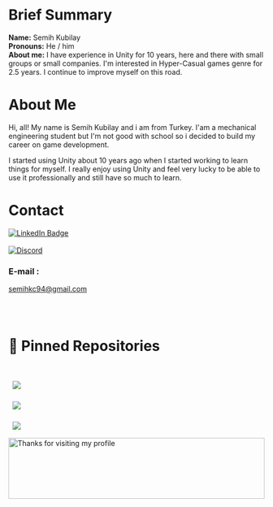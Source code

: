 # Brief Summary

**Name:** Semih Kubilay <br>
**Pronouns:** He / him <br>
**About me:** I have experience in Unity for 10 years, here and there with small groups or small companies. I'm interested in Hyper-Casual games genre for 2.5 years. I continue to improve myself on this road.

# About Me 
Hi, all!
My name is Semih Kubilay and i am from Turkey. I'am a mechanical engineering student but I'm not good with school so i decided to build my career on game development.

 I started using Unity about 10 years ago when I started working to learn things for myself. I really enjoy using Unity and feel very lucky to be able to use it professionally and still have so much to learn.

# Contact

[![LinkedIn Badge](https://img.shields.io/badge/LinkedIn-Profile-informational?style=flat&logo=linkedin&logoColor=white&color=0D76A8)](https://www.linkedin.com/in/semih-kubilay-çetin-2071851a5/)<br>
<br>
[![Discord](https://img.shields.io/discord/846407381919203369?label=Unity%20Kingdom&style=for-the-badge)](https://discord.gg//uaGvH6Jm3h)<br>
### E-mail : 
semihkc94@gmail.com

<br>
<br>

# 📌 Pinned Repositories
<br>
<a href="https://github.com/SemihKC94/Full-Mecanim-Ragdoll-System">
  <img align="center" style="margin:1rem 0.5rem" src="https://github-readme-stats.vercel.app/api/pin/?username=SemihKC94&repo=Full-Mecanim-Ragdoll-System&title_color=ffffff&text_color=c9cacc&icon_color=4AB197&bg_color=1A2B34" />
</a>

<br>

<a href="https://github.com/SemihKC94/Basic-Car-System">
  <img align="center" style="margin:0.5rem" src="https://github-readme-stats.vercel.app/api/pin/?username=SemihKC94&repo=Basic-Car-System&title_color=ffffff&text_color=c9cacc&icon_color=4AB197&bg_color=1A2B34" />
</a>

<br>
<a href="https://github.com/SemihKC94/Procedural-Chunk-Generator">
  <img align="center" style="margin:1rem 0.5rem" src="https://github-readme-stats.vercel.app/api/pin/?username=SemihKC94&repo=Procedural-Chunk-Generator&title_color=ffffff&text_color=c9cacc&icon_color=4AB197&bg_color=1A2B34" />
</a>

<br>


<img height="120" alt="Thanks for visiting my profile" width="100%" src="https://github.com/dibyendu415/dibyendu415/blob/master/marquee.svg" />
